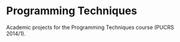 Programming Techniques
=====================

Academic projects for the Programming Techniques course (PUCRS 2014/1).